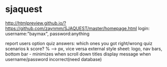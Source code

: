 # sjaquest

http://htmlpreview.github.io/?https://github.com/zaynmm/SJAQUEST/master/homepage.html
login: username:"baymax", password:anything

report users option
quiz answers: which ones you got right/wrong
quiz scenarios k score?
% -->  px, vice versa
external style sheet: logo, nav bars, bottom bar - minimizes when scroll down
titles
display message when username/password incorrect(need database)
